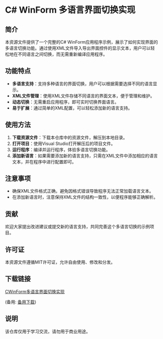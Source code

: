 # C# WinForm 多语言界面切换实现

## 简介

本资源文件提供了一个完整的C# WinForm应用程序示例，展示了如何实现界面的多语言切换功能。通过使用XML文件导入导出界面控件的显示文本，用户可以轻松地在不同语言之间切换，而无需重新编译应用程序。

## 功能特点

- **多语言支持**：支持多种语言的界面切换，用户可以根据需要选择不同的语言显示。
- **XML文件管理**：使用XML文件存储不同语言的界面文本，便于管理和维护。
- **动态切换**：无需重启应用程序，即可实时切换界面语言。
- **易于扩展**：通过简单的XML配置，可以轻松添加新的语言支持。

## 使用方法

1. **下载资源文件**：下载本仓库中的资源文件，解压到本地目录。
2. **打开项目**：使用Visual Studio打开解压后的项目文件。
3. **运行程序**：编译并运行程序，体验多语言切换功能。
4. **添加新语言**：如果需要添加新的语言支持，只需在XML文件中添加相应的语言文本，并在程序中进行配置即可。

## 注意事项

- 确保XML文件格式正确，避免因格式错误导致程序无法正常加载语言文本。
- 在添加新语言时，注意保持XML文件的结构一致性，以便程序能够正确解析。

## 贡献

欢迎大家提出改进建议或提交新的语言支持，共同完善这个多语言切换的示例项目。

## 许可证

本资源文件遵循MIT许可证，允许自由使用、修改和分发。

## 下载链接
[CWinForm多语言界面切换实现](https://pan.quark.cn/s/7928d4b937f3) 

(备用: [备用下载](https://pan.baidu.com/s/1wZiDpmsg3xNwlnl9EYrHRw?pwd=1234))

## 说明

该仓库仅用于学习交流，请勿用于商业用途。
